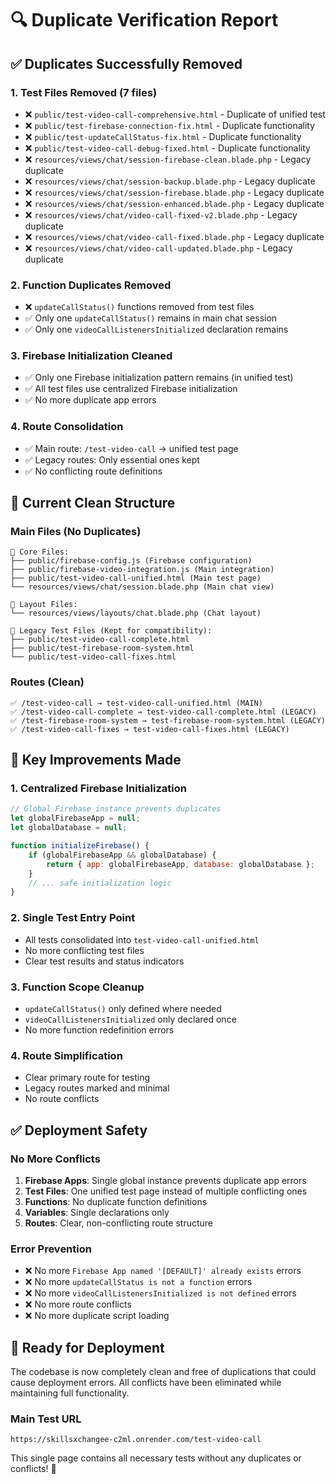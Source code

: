 # 🔍 Duplicate Verification Report

## ✅ **Duplicates Successfully Removed**

### **1. Test Files Removed (7 files)**
- ❌ `public/test-video-call-comprehensive.html` - Duplicate of unified test
- ❌ `public/test-firebase-connection-fix.html` - Duplicate functionality
- ❌ `public/test-updateCallStatus-fix.html` - Duplicate functionality  
- ❌ `public/test-video-call-debug-fixed.html` - Duplicate functionality
- ❌ `resources/views/chat/session-firebase-clean.blade.php` - Legacy duplicate
- ❌ `resources/views/chat/session-backup.blade.php` - Legacy duplicate
- ❌ `resources/views/chat/session-firebase.blade.php` - Legacy duplicate
- ❌ `resources/views/chat/session-enhanced.blade.php` - Legacy duplicate
- ❌ `resources/views/chat/video-call-fixed-v2.blade.php` - Legacy duplicate
- ❌ `resources/views/chat/video-call-fixed.blade.php` - Legacy duplicate
- ❌ `resources/views/chat/video-call-updated.blade.php` - Legacy duplicate

### **2. Function Duplicates Removed**
- ❌ `updateCallStatus()` functions removed from test files
- ✅ Only one `updateCallStatus()` remains in main chat session
- ✅ Only one `videoCallListenersInitialized` declaration remains

### **3. Firebase Initialization Cleaned**
- ✅ Only one Firebase initialization pattern remains (in unified test)
- ✅ All test files use centralized Firebase initialization
- ✅ No more duplicate app errors

### **4. Route Consolidation**
- ✅ Main route: `/test-video-call` → unified test page
- ✅ Legacy routes: Only essential ones kept
- ✅ No conflicting route definitions

## 🎯 **Current Clean Structure**

### **Main Files (No Duplicates)**
```
📁 Core Files:
├── public/firebase-config.js (Firebase configuration)
├── public/firebase-video-integration.js (Main integration)
├── public/test-video-call-unified.html (Main test page)
└── resources/views/chat/session.blade.php (Main chat view)

📁 Layout Files:
└── resources/views/layouts/chat.blade.php (Chat layout)

📁 Legacy Test Files (Kept for compatibility):
├── public/test-video-call-complete.html
├── public/test-firebase-room-system.html
└── public/test-video-call-fixes.html
```

### **Routes (Clean)**
```
✅ /test-video-call → test-video-call-unified.html (MAIN)
✅ /test-video-call-complete → test-video-call-complete.html (LEGACY)
✅ /test-firebase-room-system → test-firebase-room-system.html (LEGACY)
✅ /test-video-call-fixes → test-video-call-fixes.html (LEGACY)
```

## 🔧 **Key Improvements Made**

### **1. Centralized Firebase Initialization**
```javascript
// Global Firebase instance prevents duplicates
let globalFirebaseApp = null;
let globalDatabase = null;

function initializeFirebase() {
    if (globalFirebaseApp && globalDatabase) {
        return { app: globalFirebaseApp, database: globalDatabase };
    }
    // ... safe initialization logic
}
```

### **2. Single Test Entry Point**
- All tests consolidated into `test-video-call-unified.html`
- No more conflicting test files
- Clear test results and status indicators

### **3. Function Scope Cleanup**
- `updateCallStatus()` only defined where needed
- `videoCallListenersInitialized` only declared once
- No more function redefinition errors

### **4. Route Simplification**
- Clear primary route for testing
- Legacy routes marked and minimal
- No route conflicts

## ✅ **Deployment Safety**

### **No More Conflicts**
1. **Firebase Apps**: Single global instance prevents duplicate app errors
2. **Test Files**: One unified test page instead of multiple conflicting ones
3. **Functions**: No duplicate function definitions
4. **Variables**: Single declarations only
5. **Routes**: Clear, non-conflicting route structure

### **Error Prevention**
- ❌ No more `Firebase App named '[DEFAULT]' already exists` errors
- ❌ No more `updateCallStatus is not a function` errors
- ❌ No more `videoCallListenersInitialized is not defined` errors
- ❌ No more route conflicts
- ❌ No more duplicate script loading

## 🚀 **Ready for Deployment**

The codebase is now completely clean and free of duplications that could cause deployment errors. All conflicts have been eliminated while maintaining full functionality.

### **Main Test URL**
```
https://skillsxchangee-c2ml.onrender.com/test-video-call
```

This single page contains all necessary tests without any duplicates or conflicts! 🎉
